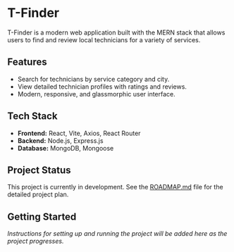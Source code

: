 # T-Finder

T-Finder is a modern web application built with the MERN stack that allows users to find and review local technicians for a variety of services.

## Features

- Search for technicians by service category and city.
- View detailed technician profiles with ratings and reviews.
- Modern, responsive, and glassmorphic user interface.

## Tech Stack

- **Frontend:** React, Vite, Axios, React Router
- **Backend:** Node.js, Express.js
- **Database:** MongoDB, Mongoose

## Project Status

This project is currently in development. See the [ROADMAP.md](ROADMAP.md) file for the detailed project plan.

## Getting Started

*Instructions for setting up and running the project will be added here as the project progresses.*
